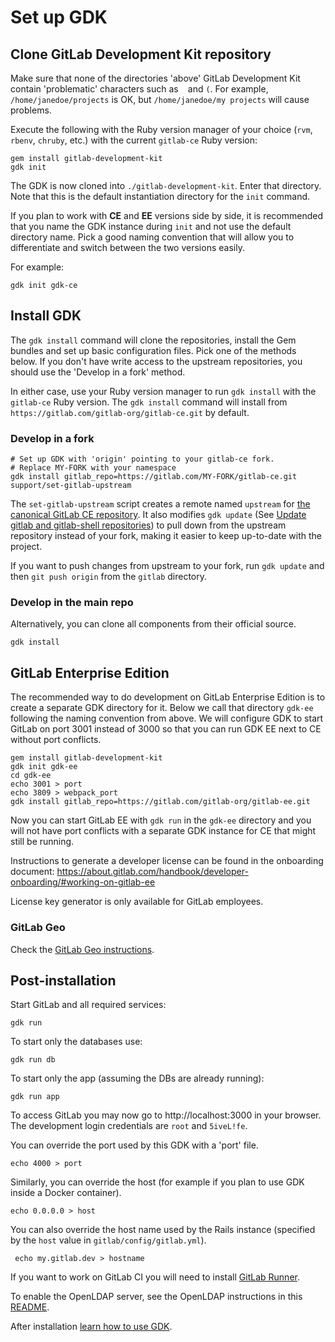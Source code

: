 # Set up GDK

## Clone GitLab Development Kit repository

Make sure that none of the directories 'above' GitLab Development Kit
contain 'problematic' characters such as ` ` and `(`. For example,
`/home/janedoe/projects` is OK, but `/home/janedoe/my projects` will
cause problems.

Execute the following with the Ruby version manager of your choice (`rvm`, `rbenv`, `chruby`, etc.) with the current `gitlab-ce` Ruby version:

```
gem install gitlab-development-kit
gdk init
```

The GDK is now cloned into `./gitlab-development-kit`. Enter that directory. Note that this is the default instantiation directory for the `init` command.

If you plan to work with **CE** and **EE** versions side by side, it is recommended that you name the GDK instance during `init` and not use the default directory name. Pick a good naming convention that will allow you to differentiate and switch between the two versions easily.

For example:
```
gdk init gdk-ce
```

## Install GDK

The `gdk install` command will clone the repositories, install the Gem bundles and set up
basic configuration files. Pick one of the methods below. If you don't have
write access to the upstream repositories, you should use the 'Develop in a fork'
method.

In either case, use your Ruby version manager to run `gdk install` with the `gitlab-ce` Ruby version. The `gdk install` command will install from `https://gitlab.com/gitlab-org/gitlab-ce.git` by default.

### Develop in a fork

```
# Set up GDK with 'origin' pointing to your gitlab-ce fork.
# Replace MY-FORK with your namespace
gdk install gitlab_repo=https://gitlab.com/MY-FORK/gitlab-ce.git
support/set-gitlab-upstream
```

The `set-gitlab-upstream` script creates a remote named `upstream` for
[the canonical GitLab CE
repository](https://gitlab.com/gitlab-org/gitlab-ce). It also modifies
`gdk update` (See [Update gitlab and gitlab-shell
repositories](./howto/gdk_commands.md#update-gitlab-and-gitlab-shell-repositories))
to pull down from the upstream repository instead of your fork, making it
easier to keep up-to-date with the project.

If you want to push changes from upstream to your fork, run `gdk
update` and then `git push origin` from the `gitlab` directory.

### Develop in the main repo

Alternatively, you can clone all components from their official source.

```
gdk install
```

## GitLab Enterprise Edition

The recommended way to do development on GitLab Enterprise Edition is
to create a separate GDK directory for it. Below we call that
directory `gdk-ee` following the naming convention from above. We will configure GDK to start GitLab on port 3001
instead of 3000 so that you can run GDK EE next to CE without port
conflicts.

```
gem install gitlab-development-kit
gdk init gdk-ee
cd gdk-ee
echo 3001 > port
echo 3809 > webpack_port
gdk install gitlab_repo=https://gitlab.com/gitlab-org/gitlab-ee.git
```

Now you can start GitLab EE with `gdk run` in the `gdk-ee` directory and you
will not have port conflicts with a separate GDK instance for CE that
might still be running.

Instructions to generate a developer license can be found in the
onboarding document: https://about.gitlab.com/handbook/developer-onboarding/#working-on-gitlab-ee

License key generator is only available for GitLab employees.

### GitLab Geo

Check the [GitLab Geo instructions](./howto/geo.md).

## Post-installation

Start GitLab and all required services:

    gdk run

To start only the databases use:

    gdk run db

To start only the app (assuming the DBs are already running):

    gdk run app

To access GitLab you may now go to http://localhost:3000 in your
browser. The development login credentials are `root` and `5iveL!fe`.

You can override the port used by this GDK with a 'port' file.

    echo 4000 > port

Similarly, you can override the host (for example if you plan to use GDK inside a Docker container).

    echo 0.0.0.0 > host

You can also override the host name used by the Rails instance (specified by the `host` value in `gitlab/config/gitlab.yml`).

     echo my.gitlab.dev > hostname

If you want to work on GitLab CI you will need to install [GitLab Runner](https://gitlab.com/gitlab-org/gitlab-runner).

To enable the OpenLDAP server, see the OpenLDAP instructions in this [README](./howto/ldap.md).

After installation [learn how to use GDK](./howto/README.md).

